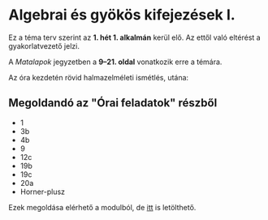 # Algebrai és gyökös kifejezések I.

Ez a téma terv szerint az **1. hét 1. alkalmán** kerül elő. Az ettől való eltérést a gyakorlatvezető jelzi.

A *Matalapok* jegyzetben a **9–21. oldal** vonatkozik erre a témára.

Az óra kezdetén rövid halmazelméleti ismétlés, utána:

## Megoldandó az "Órai feladatok" részből

- 1
- 3b
- 4b
- 9
- 12c
- 19b
- 19c
- 20a
- Horner-plusz

Ezek megoldása elérhető a modulból, de [itt](https://canvas.elte.hu/courses/45858/files/3111651/download?wrap=1) is letölthető.
